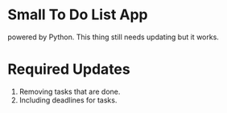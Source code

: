 # Small To Do List App

powered by Python.
This thing still needs updating but it works.

# Required Updates
 1. Removing tasks that are done.
 2. Including deadlines for tasks.